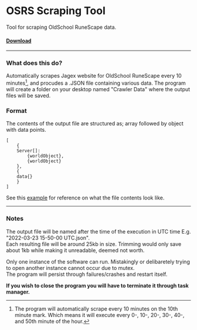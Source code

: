 # OSRS Scraping Tool

Tool for scraping OldSchool RuneScape data.


#### [Download](https://github.com/Macweese/osrs-web-scrape/releases/download/v1.0.1/Crawler.exe "Download Executable")


___


### What does this do?  
Automatically scrapes Jagex website for OldSchool RuneScape every 10 minutes[^1], and procudes a .JSON file containing various data. The program will create a folder on your desktop named "Crawler Data" where the output files will be saved.


### Format
The contents of the output file are structured as; array followed by object with data points.
```
[
    {
    Server[]:
        {worldObject},
        {worldObject}
    },
    {
    data{}
    }
]
```

See this [example](https://github.com/Macweese/web-scrape/blob/master/Example%2017-20-00%20UTC.json "Output file format") for reference on what the file contents look like.
___
### Notes
The output file will be named after the time of the execution in UTC time E.g. "2022-03-23 15-50-00 UTC.json".  
Each resulting file will be around 25kb in size. Trimming would only save about 1kb while making it unreadable, deemed not worth.

Only one instance of the software can run. Mistakingly or delibaretely trying to open another instance cannot occur due to mutex.  
The program will persist through failures/crashes and restart itself.  

__If you wish to close the program you will have to terminate it through task manager.__

[^1]: The program will automatically scrape every 10 minutes on the 10th minute mark. Which means it will execute every 0-, 10-, 20-, 30-, 40-, and 50th minute of the hour.
